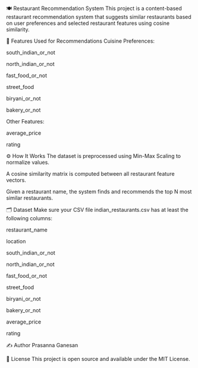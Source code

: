🍽️ Restaurant Recommendation System
This project is a content-based restaurant recommendation system that suggests similar restaurants based on user preferences and selected restaurant features using cosine similarity.

📌 Features Used for Recommendations
Cuisine Preferences:

south_indian_or_not

north_indian_or_not

fast_food_or_not

street_food

biryani_or_not

bakery_or_not

Other Features:

average_price

rating

⚙️ How It Works
The dataset is preprocessed using Min-Max Scaling to normalize values.

A cosine similarity matrix is computed between all restaurant feature vectors.

Given a restaurant name, the system finds and recommends the top N most similar restaurants.

🗂️ Dataset
Make sure your CSV file indian_restaurants.csv has at least the following columns:

restaurant_name

location

south_indian_or_not

north_indian_or_not

fast_food_or_not

street_food

biryani_or_not

bakery_or_not

average_price

rating

✍️ Author
Prasanna Ganesan

📜 License
This project is open source and available under the MIT License.

